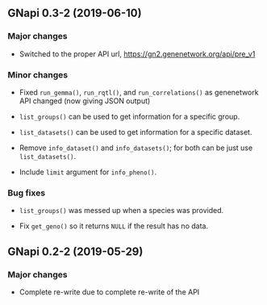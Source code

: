 ## GNapi 0.3-2 (2019-06-10)

### Major changes

- Switched to the proper API url,
  <https://gn2.genenetwork.org/api/pre_v1>

### Minor changes

- Fixed `run_gemma()`, `run_rqtl()`, and `run_correlations()` as
  genenetwork API changed (now giving JSON output)

- `list_groups()` can be used to get information for a specific group.

- `list_datasets()` can be used to get information for a specific dataset.

- Remove `info_dataset()` and `info_datasets()`; for both can be just
  use `list_datasets()`.

- Include `limit` argument for `info_pheno()`.

### Bug fixes

- `list_groups()` was messed up when a species was provided.

- Fix `get_geno()` so it returns `NULL` if the result has no data.


## GNapi 0.2-2 (2019-05-29)

### Major changes

- Complete re-write due to complete re-write of the API
